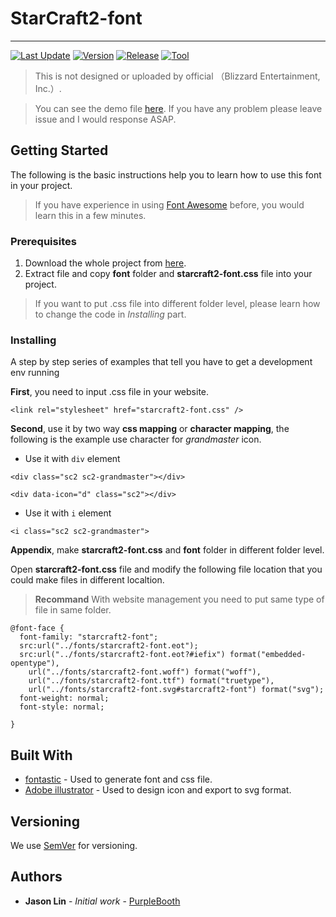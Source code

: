 # StarCraft2-font

***
[comment]: <> (The following are some information about this project)
[![Last Update](https://img.shields.io/badge/Last%20Update-February%202018-red.svg)]()
[![Version](https://img.shields.io/badge/Version-1.0.0-brightgreen.svg)]()
[![Release](https://img.shields.io/badge/Release-ver.1.0.0-green.svg)]()
[![Tool](https://img.shields.io/badge/Design%20Software-Adobe%20Illustrator-blue.svg)]()

> This is not designed or uploaded by official （Blizzard Entertainment, Inc.）.

> You can see the demo file [here](https://jason40418.github.io/starcraft2-font/icons-reference.html).
If you have any problem please leave issue and I would response ASAP.

## Getting Started

The following is the basic instructions help you to learn how to use this font in your project.

> If you have experience in using [Font Awesome](https://fontawesome.com/) before, you would learn this in a few minutes.

### Prerequisites

1. Download the whole project from [here](https://github.com/jason40418/starcraft2-font/archive/master.zip).
2. Extract file and copy **font** folder and **starcraft2-font.css** file into your project.

> If you want to put .css file into different folder level, please learn how to change the code in *Installing* part.

### Installing

A step by step series of examples that tell you have to get a development env running

**First**, you need to input .css file in your website.

```
<link rel="stylesheet" href="starcraft2-font.css" />
```

**Second**, use it by two way **css mapping** or **character mapping**, the following is the example use character for *grandmaster* icon.

* Use it with ```div``` element  
```
<div class="sc2 sc2-grandmaster"></div>
```
```
<div data-icon="d" class="sc2"></div>
```

* Use it with ```i``` element  
```
<i class="sc2 sc2-grandmaster">
```

**Appendix**, make **starcraft2-font.css** and **font** folder in different folder level.

Open **starcraft2-font.css** file and modify the following file location that you could make files in different localtion.

> **Recommand** With website management you need to put same type of file in same folder.

```
@font-face {
  font-family: "starcraft2-font";
  src:url("../fonts/starcraft2-font.eot");
  src:url("../fonts/starcraft2-font.eot?#iefix") format("embedded-opentype"),
    url("../fonts/starcraft2-font.woff") format("woff"),
    url("../fonts/starcraft2-font.ttf") format("truetype"),
    url("../fonts/starcraft2-font.svg#starcraft2-font") format("svg");
  font-weight: normal;
  font-style: normal;

}
```

## Built With

* [fontastic](http://fontastic.me/) - Used to generate font and css file.
* [Adobe illustrator](https://www.adobe.com/tw/products/illustrator.html) - Used to design icon and export to svg format.

## Versioning

We use [SemVer](http://semver.org/) for versioning.

## Authors

* **Jason Lin** - *Initial work* - [PurpleBooth](https://github.com/PurpleBooth)